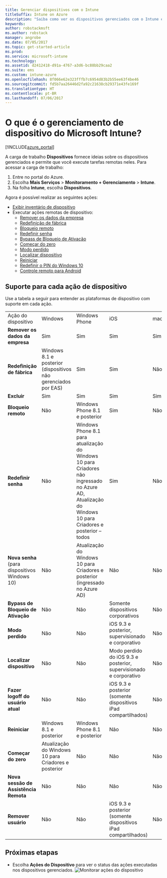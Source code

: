 ```yaml
---
title: Gerenciar dispositivos com o Intune
titleSuffix: Intune on Azure
description: "Saiba como ver os dispositivos gerenciados com o Intune e executar várias operações neles."
keywords: 
author: robstackmsft
ms.author: robstack
manager: angrobe
ms.date: 07/05/2017
ms.topic: get-started-article
ms.prod: 
ms.service: microsoft-intune
ms.technology: 
ms.assetid: d2412418-d91a-4767-a3d6-bc88bb29caa2
ms.suite: ems
ms.custom: intune-azure
ms.openlocfilehash: 8f066e62e323fffb7c6954d83b2b55ee63f4be46
ms.sourcegitcommit: fd5b7aa26446d2fa92c21638cb29371e43fe169f
ms.translationtype: HT
ms.contentlocale: pt-BR
ms.lasthandoff: 07/06/2017
---
```

# O que é o gerenciamento de dispositivo do Microsoft Intune?
<a id="what-is-microsoft-intune-device-management" class="xliff"></a>


[!INCLUDE[azure_portal](./includes/azure_portal.md)]

A carga de trabalho **Dispositivos** fornece ideias sobre os dispositivos gerenciados e permite que você execute tarefas remotas neles. Para acessar a carga de trabalho:

1. Entre no portal do Azure.
2. Escolha **Mais Serviços** > **Monitoramento + Gerenciamento** > **Intune**.
3. Na folha **Intune**, escolha **Dispositivos**.

Agora é possível realizar as seguintes ações:

- [Exibir inventário de dispositivo](device-inventory.md)
- Executar ações remotas de dispositivo:
    - [Remover os dados da empresa](device-company-data-remove.md) 
    - [Redefinição de fábrica](device-factory-reset.md)
    - [Bloqueio remoto](device-remote-lock.md)
    - [Redefinir senha](device-passcode-reset.md)
    - [Bypass de Bloqueio de Ativação](device-activation-lock-bypass.md)
    - [Começar do zero](device-fresh-start.md)
    - [Modo perdido](device-lost-mode.md)
    - [Localizar dispositivo](device-locate.md)
    - [Reiniciar](device-restart.md)
    - [Redefinir o PIN do Windows 10](device-windows-pin-reset.md)
    - [Controle remoto para Android](device-profile-android-teamviewer.md)


## Suporte para cada ação de dispositivo
<a id="support-for-each-device-action" class="xliff"></a>

Use a tabela a seguir para entender as plataformas de dispositivo com suporte em cada ação.

|||||||
|-|-|-|-|-|-|
|Ação do dispositivo|Windows|Windows Phone|iOS|macOS|Android|
|**Remover os dados da empresa**|Sim|Sim|Sim|Sim|Sim|
|**Redefinição de fábrica**|Windows 8.1 e posterior (dispositivos não gerenciados por EAS)|Sim|Sim|Não|Não há suporte para o Android for Work|
|**Excluir**|Sim|Sim|Sim|Sim|Sim|
|**Bloqueio remoto**|Não|Windows Phone 8.1 e posterior|Sim|Não|Sim|
|**Redefinir senha**|Não|Windows Phone 8.1 para atualização do Windows 10 para Criadores não ingressado no Azure AD, Atualização do Windows 10 para Criadores e posterior – todos|Sim|Não|Anteriores ao Android 7, sem suporte para o Android for Work|
|**Nova senha** (para dispositivos Windows 10)|Não|Atualização do Windows 10 para Criadores e posterior (ingressado no Azure AD)|Não|Não|Não há suporte para o Android for Work|
|**Bypass de Bloqueio de Ativação**|Não|Não|Somente dispositivos corporativos|Não|Não|
|**Modo perdido**|Não|Não|iOS 9.3 e posterior, supervisionado e corporativo|Não|Não|
|**Localizar dispositivo**|Não|Não|Modo perdido do iOS 9.3 e posterior, supervisionado e corporativo|Não|Não|
|**Fazer logoff do usuário atual**|Não|Não|iOS 9.3 e posterior (somente dispositivos iPad compartilhados)|Não|Não|
|**Reiniciar**|Windows 8.1 e posterior|Windows Phone 8.1 e posterior|Não|Não|Não|
|**Começar do zero**|Atualização do Windows 10 para Criadores e posterior|Não|Não|Não|Não|
|**Nova sessão de Assistência Remota**|Não|Não|Não|Não|Sim|
|**Remover usuário**|Não|Não|iOS 9.3 e posterior (somente dispositivos iPad compartilhados)|Não|Não|

## Próximas etapas
<a id="next-steps" class="xliff"></a>

- Escolha **Ações do Dispositivo** para ver o status das ações executadas nos dispositivos gerenciados. 
![Monitorar ações do dispositivo](./media/monitor-device-actions.png)
